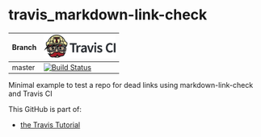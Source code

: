 # travis_markdown-link-check

Branch|[![Travis CI logo](TravisCI.png)](https://travis-ci.org)
---|---
master|[![Build Status](https://travis-ci.org/richelbilderbeek/travis_markdown-link-check.svg?branch=master)](https://travis-ci.org/richelbilderbeek/travis_markdown-link-check)

Minimal example to test a repo for dead links using markdown-link-check and Travis CI

This GitHub is part of:

 * [the Travis Tutorial](https://github.com/richelbilderbeek/travis_tutorial)
